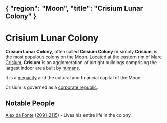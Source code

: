 {
    "region": "Moon",
    "title": "Crisium Lunar Colony"
}
---

# Crisium Lunar Colony

**Crisium Lunar Colony**, often called **Crisium Colony** or simply **Crisium**, is the most populous colony on the [Moon](/locations/moon). Located at the eastern rim of [Mare Crisium](https://en.wikipedia.org/wiki/Mare_Crisium), **Crisium** is an agglomeration of airtight buildings comprising the largest indoor area built by [humans](https://en.wikipedia.org/wiki/Homo_sapiens).

It is a [megacity](https://en.wikipedia.org/wiki/Megacity) and the cultural and financial capital of the Moon.

Crisium is governed as a [corporate republic](https://en.wikipedia.org/wiki/Corporate_republic).

## Notable People
[Alex da Fonte](/people/alex_da_fonte) ([2091-2115](/events/timeline)) - Lives his entire life in the colony. 
